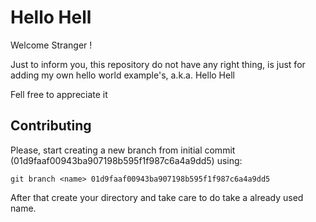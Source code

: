# Hello Hell

Welcome Stranger !

Just to inform you, this repository do not have any right thing, is just for adding my own hello world example's, a.k.a. Hello Hell

Fell free to appreciate it

## Contributing

Please, start creating a new branch from initial commit (01d9faaf00943ba907198b595f1f987c6a4a9dd5) using:
```
git branch <name> 01d9faaf00943ba907198b595f1f987c6a4a9dd5
```

After that create your directory and take care to do take a already used name.